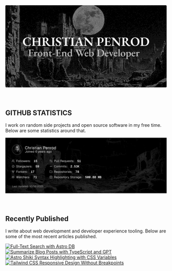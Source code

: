 
<picture>
  <source media="(prefers-color-scheme: dark)" srcset="assets/banner.dark.png?v=01c71bbc-eea7-4101-b81e-be105eb49a1b" width="843px" />
  <source media="(prefers-color-scheme: light)" srcset="assets/banner.light.png?v=01c71bbc-eea7-4101-b81e-be105eb49a1b" width="843px" />
  <img src="assets/banner.dark.png?v=01c71bbc-eea7-4101-b81e-be105eb49a1b" alt="Banner" width="843px" />
</picture>
<br />
<br />
<br />
<h2>GITHUB STATISTICS</h2>
<p>I work on random side projects and open source software in my free time. Below are some statistics around that.</p>
<picture>
  <source media="(prefers-color-scheme: dark)" srcset="assets/statistics.dark.png?v=01c71bbc-eea7-4101-b81e-be105eb49a1b" width="843px" />
  <source media="(prefers-color-scheme: light)" srcset="assets/statistics.light.png?v=01c71bbc-eea7-4101-b81e-be105eb49a1b" width="843px" />
  <img src="assets/statistics.dark.png?v=01c71bbc-eea7-4101-b81e-be105eb49a1b" alt="Github Statistics" width="843px" />
</picture>
<br />
<br />
<br />
<h2>Recently Published</h2>
<p>I write about web development and developer experience tooling. Below are some of the most recent articles published.</p>
<a href="https://christianpenrod.com/blog/full-text-search-with-astro-db"><img src="https://christianpenrod.com/blog/full-text-search-with-astro-db.png?v=01c71bbc-eea7-4101-b81e-be105eb49a1b" alt="Full-Text Search with Astro DB" width="421px" /></a>
<a href="https://christianpenrod.com/blog/summarize-blog-posts-with-typescript-and-gpt"><img src="https://christianpenrod.com/blog/summarize-blog-posts-with-typescript-and-gpt.png?v=01c71bbc-eea7-4101-b81e-be105eb49a1b" alt="Summarize Blog Posts with TypeScript and GPT" width="421px" /></a>
<a href="https://christianpenrod.com/blog/astro-shiki-syntax-highlighting-with-css-variables"><img src="https://christianpenrod.com/blog/astro-shiki-syntax-highlighting-with-css-variables.png?v=01c71bbc-eea7-4101-b81e-be105eb49a1b" alt="Astro Shiki Syntax Highlighting with CSS Variables" width="421px" /></a>
<a href="https://christianpenrod.com/blog/tailwindcss-responsive-design-without-breakpoints"><img src="https://christianpenrod.com/blog/tailwindcss-responsive-design-without-breakpoints.png?v=01c71bbc-eea7-4101-b81e-be105eb49a1b" alt="Tailwind CSS Responsive Design Without Breakpoints" width="421px" /></a>
